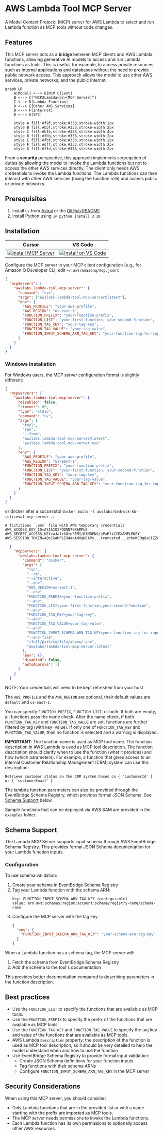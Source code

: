 # AWS Lambda Tool MCP Server

A Model Context Protocol (MCP) server for AWS Lambda to select and run Lambda function as MCP tools without code changes.

## Features

This MCP server acts as a **bridge** between MCP clients and AWS Lambda functions, allowing generative AI models to access and run Lambda functions as tools. This is useful, for example, to access private resources such as internal applications and databases without the need to provide public network access. This approach allows the model to use other AWS services, private networks, and the public internet.

```mermaid
graph LR
    A[Model] <--> B[MCP Client]
    B <--> C["MCP2Lambda<br>(MCP Server)"]
    C <--> D[Lambda Function]
    D <--> E[Other AWS Services]
    D <--> F[Internet]
    D <--> G[VPC]

    style A fill:#f9f,stroke:#333,stroke-width:2px
    style B fill:#bbf,stroke:#333,stroke-width:2px
    style C fill:#bfb,stroke:#333,stroke-width:4px
    style D fill:#fbb,stroke:#333,stroke-width:2px
    style E fill:#fbf,stroke:#333,stroke-width:2px
    style F fill:#dff,stroke:#333,stroke-width:2px
    style G fill:#ffd,stroke:#333,stroke-width:2px
```

From a **security** perspective, this approach implements segregation of duties by allowing the model to invoke the Lambda functions but not to access the other AWS services directly. The client only needs AWS credentials to invoke the Lambda functions. The Lambda functions can then interact with other AWS services (using the function role) and access public or private networks.

## Prerequisites

1. Install `uv` from [Astral](https://docs.astral.sh/uv/getting-started/installation/) or the [GitHub README](https://github.com/astral-sh/uv#installation)
2. Install Python using `uv python install 3.10`

## Installation

| Cursor | VS Code |
|:------:|:-------:|
| [![Install MCP Server](https://cursor.com/deeplink/mcp-install-light.svg)](https://cursor.com/en/install-mcp?name=awslabs.lambda-tool-mcp-server&config=eyJjb21tYW5kIjoidXZ4IGF3c2xhYnMubGFtYmRhLXRvb2wtbWNwLXNlcnZlckBsYXRlc3QiLCJlbnYiOnsiQVdTX1BST0ZJTEUiOiJ5b3VyLWF3cy1wcm9maWxlIiwiQVdTX1JFR0lPTiI6InVzLWVhc3QtMSIsIkZVTkNUSU9OX1BSRUZJWCI6InlvdXItZnVuY3Rpb24tcHJlZml4IiwiRlVOQ1RJT05fTElTVCI6InlvdXItZmlyc3QtZnVuY3Rpb24sIHlvdXItc2Vjb25kLWZ1bmN0aW9uIiwiRlVOQ1RJT05fVEFHX0tFWSI6InlvdXItdGFnLWtleSIsIkZVTkNUSU9OX1RBR19WQUxVRSI6InlvdXItdGFnLXZhbHVlIiwiRlVOQ1RJT05fSU5QVVRfU0NIRU1BX0FSTl9UQUdfS0VZIjoieW91ci1mdW5jdGlvbi10YWctZm9yLWlucHV0LXNjaGVtYSJ9fQ%3D%3D) | [![Install on VS Code](https://img.shields.io/badge/Install_on-VS_Code-FF9900?style=flat-square&logo=visualstudiocode&logoColor=white)](https://insiders.vscode.dev/redirect/mcp/install?name=AWS%20Lambda%20Tool%20MCP%20Server&config=%7B%22command%22%3A%22uvx%22%2C%22args%22%3A%5B%22awslabs.lambda-tool-mcp-server%40latest%22%5D%2C%22env%22%3A%7B%22AWS_PROFILE%22%3A%22your-aws-profile%22%2C%22AWS_REGION%22%3A%22us-east-1%22%2C%22FUNCTION_PREFIX%22%3A%22your-function-prefix%22%2C%22FUNCTION_LIST%22%3A%22your-first-function%2C%20your-second-function%22%2C%22FUNCTION_TAG_KEY%22%3A%22your-tag-key%22%2C%22FUNCTION_TAG_VALUE%22%3A%22your-tag-value%22%2C%22FUNCTION_INPUT_SCHEMA_ARN_TAG_KEY%22%3A%22your-function-tag-for-input-schema%22%7D%7D) |

Configure the MCP server in your MCP client configuration (e.g., for Amazon Q Developer CLI, edit `~/.aws/amazonq/mcp.json`):

```json
{
  "mcpServers": {
    "awslabs.lambda-tool-mcp-server": {
      "command": "uvx",
      "args": ["awslabs.lambda-tool-mcp-server@latest"],
      "env": {
        "AWS_PROFILE": "your-aws-profile",
        "AWS_REGION": "us-east-1",
        "FUNCTION_PREFIX": "your-function-prefix",
        "FUNCTION_LIST": "your-first-function, your-second-function",
        "FUNCTION_TAG_KEY": "your-tag-key",
        "FUNCTION_TAG_VALUE": "your-tag-value",
        "FUNCTION_INPUT_SCHEMA_ARN_TAG_KEY": "your-function-tag-for-input-schema"
      }
    }
  }
}
```

### Windows Installation

For Windows users, the MCP server configuration format is slightly different:

```json
{
  "mcpServers": {
    "awslabs.lambda-tool-mcp-server": {
      "disabled": false,
      "timeout": 60,
      "type": "stdio",
      "command": "uv",
      "args": [
        "tool",
        "run",
        "--from",
        "awslabs.lambda-tool-mcp-server@latest",
        "awslabs.lambda-tool-mcp-server.exe"
      ],
      "env": {
        "AWS_PROFILE": "your-aws-profile",
        "AWS_REGION": "us-east-1",
        "FUNCTION_PREFIX": "your-function-prefix",
        "FUNCTION_LIST": "your-first-function, your-second-function",
        "FUNCTION_TAG_KEY": "your-tag-key",
        "FUNCTION_TAG_VALUE": "your-tag-value",
        "FUNCTION_INPUT_SCHEMA_ARN_TAG_KEY": "your-function-tag-for-input-schema"
      }
    }
  }
}
```

or docker after a successful `docker build -t awslabs/bedrock-kb-retrieval-mcp-server .`:

```file
# fictitious `.env` file with AWS temporary credentials
AWS_ACCESS_KEY_ID=ASIAIOSFODNN7EXAMPLE
AWS_SECRET_ACCESS_KEY=wJalrXUtnFEMI/K7MDENG/bPxRfiCYEXAMPLEKEY
AWS_SESSION_TOKEN=AQoEXAMPLEH4aoAH0gNCAPy...truncated...zrkuWJOgQs8IZZaIv2BXIa2R4Olgk
```

```json
  {
    "mcpServers": {
      "awslabs.lambda-tool-mcp-server": {
        "command": "docker",
        "args": [
          "run",
          "--rm",
          "--interactive",
          "--env",
          "AWS_REGION=us-east-1",
          "--env",
          "FUNCTION_PREFIX=your-function-prefix",
          "--env",
          "FUNCTION_LIST=your-first-function,your-second-function",
          "--env",
          "FUNCTION_TAG_KEY=your-tag-key",
          "--env",
          "FUNCTION_TAG_VALUE=your-tag-value",
          "--env",
          "FUNCTION_INPUT_SCHEMA_ARN_TAG_KEY=your-function-tag-for-input-schema",
          "--env-file",
          "/full/path/to/file/above/.env",
          "awslabs/lambda-tool-mcp-server:latest"
        ],
        "env": {},
        "disabled": false,
        "autoApprove": []
      }
    }
  }
```

NOTE: Your credentials will need to be kept refreshed from your host

The `AWS_PROFILE` and the `AWS_REGION` are optional, their default values are `default` and `us-east-1`.

You can specify `FUNCTION_PREFIX`, `FUNCTION_LIST`, or both. If both are empty, all functions pass the name check.
After the name check, if both `FUNCTION_TAG_KEY` and `FUNCTION_TAG_VALUE` are set, functions are further filtered by tag (with key=value).
If only one of `FUNCTION_TAG_KEY` and `FUNCTION_TAG_VALUE`, then no function is selected and a warning is displayed.

**IMPORTANT**: The function name is used as MCP tool name. The function description in AWS Lambda is used as MCP tool description. The function description should clarify when to use the function (what it provides) and how (which parameters). For example, a function that gives access to an internal Customer Relationship Management (CRM) system can use this description:
```plaintext
Retrieve customer status on the CRM system based on { 'customerId' } or { 'customerEmail' }
```

The lambda function parameters can also be provided through the EventBridge Schema Registry, which provides formal JSON Schema. See [Schema Support](#schema-support) below.

Sample functions that can be deployed via AWS SAM are provided in the `examples` folder.

## Schema Support

The Lambda MCP Server supports input schema through AWS EventBridge Schema Registry. This provides formal JSON Schema documentation for your Lambda function inputs.

### Configuration

To use schema validation:

1. Create your schema in EventBridge Schema Registry
2. Tag your Lambda function with the schema ARN:
   ```plaintext
   Key: FUNCTION_INPUT_SCHEMA_ARN_TAG_KEY (configurable)
   Value: arn:aws:schemas:region:account:schema/registry-name/schema-name
   ```
3. Configure the MCP server with the tag key:
   ```json
   {
     "env": {
       "FUNCTION_INPUT_SCHEMA_ARN_TAG_KEY": "your-schema-arn-tag-key"
     }
   }
   ```

When a Lambda function has a schema tag, the MCP server will:
1. Fetch the schema from EventBridge Schema Registry
2. Add the schema to the tool's documentation

This provides better documentation compared to describing parameters in the function description.

## Best practices

- Use the `FUNCTION_LIST` to specify the functions that are available as MCP tools.
- Use the `FUNCTION_PREFIX` to specify the prefix of the functions that are available as MCP tools.
- Use the `FUNCTION_TAG_KEY` and `FUNCTION_TAG_VALUE` to specify the tag key and value of the functions that are available as MCP tools.
- AWS Lambda `Description` property: the description of the function is used as MCP tool description, so it should be very detailed to help the model understand when and how to use the function
- Use EventBridge Schema Registry to provide formal input validation:
  - Create JSON Schema definitions for your function inputs
  - Tag functions with their schema ARNs
  - Configure `FUNCTION_INPUT_SCHEMA_ARN_TAG_KEY` in the MCP server

## Security Considerations

When using this MCP server, you should consider:

- Only Lambda functions that are in the provided list or with a name starting with the prefix are imported as MCP tools.
- The MCP server needs permissions to invoke the Lambda functions.
- Each Lambda function has its own permissions to optionally access other AWS resources.
